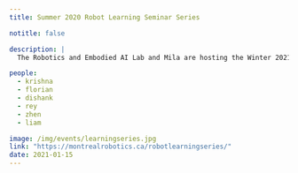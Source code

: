 ```yaml
---
title: Summer 2020 Robot Learning Seminar Series

notitle: false

description: | 
  The Robotics and Embodied AI Lab and Mila are hosting the Winter 2021 edition of robot learning seminar series; a set of virtual talks by researchers in this field. Speakers in this inaugural session include Stefani Tellex, Rika Antonova, Gunshi Gupta, Igor Gilitschenski, and Bhairav Mehta.

people:
  - krishna
  - florian
  - dishank
  - rey
  - zhen
  - liam

image: /img/events/learningseries.jpg
link: "https://montrealrobotics.ca/robotlearningseries/"
date: 2021-01-15
---
```


